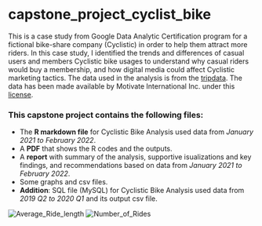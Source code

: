 # capstone_project_cyclist_bike
This is a case study from Google Data Analytic Certification program for a fictional bike-share company (Cyclistic) in order to help them attract more riders. In this case study, I identified the trends and differences of casual users and members Cyclistic bike usages to understand why casual riders would buy a membership, and how digital media could affect Cyclistic marketing tactics.
The data used in the analysis is from the [tripdata](https://divvy-tripdata.s3.amazonaws.com/index.html). The data has been made available by Motivate International Inc. under this [license](https://ride.divvybikes.com/data-license-agreement). 

### This capstone project contains the following files:
* The **R markdown file** for Cyclistic Bike Analysis used data from *January 2021 to February 2022*.
* A **PDF** that shows the R codes and the outputs.
* A **report** with summary of the analysis, supportive isualizations and key findings, and recommendations based on data from *January 2021 to February 2022*.
* Some graphs and csv files.
* **Addition**: SQL file (MySQL) for Cyclistic Bike Analysis used data from *2019 Q2 to 2020 Q1* and its output csv file.

![Average_Ride_length](https://github.com/CindyGuanYG/capstone_project_cyclistic_bike/blob/main/Average_Ride_Length.jpg)
![Number_of_Rides](https://github.com/CindyGuanYG/capstone_project_cyclistic_bike/blob/main/Number_of_Rides.jpg)
